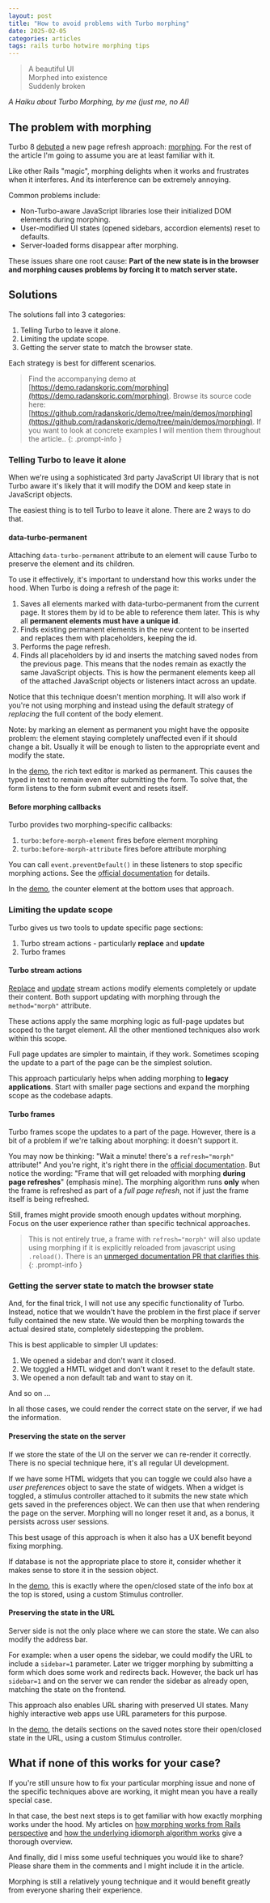 ```yaml
---
layout: post
title: "How to avoid problems with Turbo morphing"
date: 2025-02-05
categories: articles
tags: rails turbo hotwire morphing tips
---
```


> A beautiful UI \
> Morphed into existence \
> Suddenly broken

*A Haiku about Turbo Morphing, by me (just me, no AI)*

## The problem with morphing

Turbo 8 [debuted](https://dev.37signals.com/a-happier-happy-path-in-turbo-with-morphing/) a new page refresh approach: [morphing](https://turbo.hotwired.dev/handbook/page_refreshes). For the rest of the article I'm going to assume you are at least familiar with it.

Like other Rails "magic", morphing delights when it works and frustrates when it interferes. And its interference can be extremely annoying.

Common problems include:
- Non-Turbo-aware JavaScript libraries lose their initialized DOM elements during morphing.
- User-modified UI states (opened sidebars, accordion elements) reset to defaults.
- Server-loaded forms disappear after morphing.

These issues share one root cause: **Part of the new state is in the browser and morphing causes problems by forcing it to match server state.**

## Solutions

The solutions fall into 3 categories:
1. Telling Turbo to leave it alone.
2. Limiting the update scope.
3. Getting the server state to match the browser state.

Each strategy is best for different scenarios.

>Find the accompanying demo at [https://demo.radanskoric.com/morphing](https://demo.radanskoric.com/morphing). Browse its source code here: [https://github.com/radanskoric/demo/tree/main/demos/morphing](https://github.com/radanskoric/demo/tree/main/demos/morphing). If you want to look at concrete examples I will mention them throughout the article..
{: .prompt-info }

### Telling Turbo to leave it alone

When we're using a sophisticated 3rd party JavaScript UI library that is not Turbo aware it's likely that it will modify the DOM and keep state in JavaScript objects.

The easiest thing is to tell Turbo to leave it alone. There are 2 ways to do that.

#### data-turbo-permanent

Attaching `data-turbo-permanent` attribute to an element will cause Turbo to preserve the element and its children.

To use it effectively, it's important to understand how this works under the hood. When Turbo is doing a refresh of the page it:
1. Saves all elements marked with data-turbo-permanent from the current page. It stores them by id to be able to reference them later. This is why all **permanent elements must have a unique id**.
2. Finds existing permanent elements in the new content to be inserted and replaces them with placeholders, keeping the id.
3. Performs the page refresh.
4. Finds all placeholders by id and inserts the matching saved nodes from the previous page. This means that the nodes remain as exactly the same JavaScript objects. This is how the permanent elements keep all of the attached JavaScript objects or listeners intact across an update.

Notice that this technique doesn't mention morphing. It will also work if you're not using morphing and instead using the default strategy of *replacing* the full content of the body element.

Note: by marking an element as permanent you might have the opposite problem: the element staying completely unaffected even if it should change a bit. Usually it will be enough to listen to the appropriate event and modify the state.

In the [demo](https://demo.radanskoric.com/morphing), the rich text editor is marked as permanent. This causes the typed in text to remain even after submitting the form. To solve that, the form listens to the form submit event and resets itself.

#### Before morphing callbacks

Turbo provides two morphing-specific callbacks:
1. `turbo:before-morph-element` fires before element morphing
2. `turbo:before-morph-attribute` fires before attribute morphing

You can call `event.preventDefault()` in these listeners to stop specific morphing actions. See the [official documentation](https://turbo.hotwired.dev/reference/events#page-refreshes) for details.

In the [demo](https://demo.radanskoric.com/morphing), the counter element at the bottom uses that approach.

### Limiting the update scope

Turbo gives us two tools to update specific page sections:
1. Turbo stream actions - particularly **replace** and **update**
2. Turbo frames

#### Turbo stream actions

[Replace](https://turbo.hotwired.dev/reference/streams#replace) and [update](https://turbo.hotwired.dev/reference/streams#update) stream actions modify elements completely or update their content. Both support updating with morphing through the `method="morph"` attribute.

These actions apply the same morphing logic as full-page updates but scoped to the target element. All the other  mentioned techniques also work within this scope.

Full page updates are simpler to maintain, if they work. Sometimes scoping the update to a part of the page can be the simplest solution.

This approach particularly helps when adding morphing to **legacy applications**. Start with smaller page sections and expand the morphing scope as the codebase adapts.

#### Turbo frames

Turbo frames scope the updates to a part of the page. However, there is a bit of a problem if we're talking about morphing: it doesn't support it.

You may now be thinking: "Wait a minute! there's a `refresh="morph"` attribute!" And you're right, it's right there in the [official documentation](https://turbo.hotwired.dev/reference/frames#frame-that-will-get-reloaded-with-morphing-during-page-refreshes). But notice the wording: "Frame that will get reloaded with morphing **during page refreshes**" (emphasis mine). The morphing algorithm runs **only** when the frame is refreshed as part of a *full page refresh*, not if just the frame itself is being refreshed.

Still, frames might provide smooth enough updates without morphing. Focus on the user experience rather than specific technical approaches.

> This is not entirely true, a frame with `refresh="morph"` will also update using morphing if it is explicitly reloaded from javascript using `.reload()`. There is an [unmerged documentation PR that clarifies this](https://github.com/hotwired/turbo-site/pull/170).
{: .prompt-info }

### Getting the server state to match the browser state

And, for the final trick, I will not use any specific functionality of Turbo. Instead, notice that we wouldn't have the problem in the first place if server fully contained the new state. We would then be morphing towards the actual desired state, completely sidestepping the problem.

This is best applicable to simpler UI updates:
1. We opened a sidebar and don't want it closed.
2. We toggled a HMTL widget and don't want it reset to the default state.
3. We opened a non default tab and want to stay on it.

And so on ...

In all those cases, we could render the correct state on the server, if we had the information.

#### Preserving the state on the server

If we store the state of the UI on the server we can re-render it correctly. There is no special technique here, it's all regular UI development.

If we have some HTML widgets that you can toggle we could also have a *user preferences* object to save the state of widgets. When a widget is toggled, a stimulus controller attached to it submits the new state which gets saved in the preferences object. We can then use that when rendering the page on the server. Morphing will no longer reset it and, as a bonus, it persists across user sessions.

This best usage of this approach is when it also has a UX benefit beyond fixing morphing.

If database is not the appropriate place to store it, consider whether it makes sense to store it in the session object.

In the [demo](https://demo.radanskoric.com/morphing), this is exactly where the open/closed state of the info box at the top is stored, using a custom Stimulus controller.

#### Preserving the state in the URL

Server side is not the only place where we can store the state. We can also modify the address bar.

For example: when a user opens the sidebar, we could modify the URL to include a `sidebar=1` parameter. Later we trigger morphing by submitting a form which does some work and redirects back. However, the back url has `sidebar=1` and on the server we can render the sidebar as already open, matching the state on the frontend.

This approach also enables URL sharing with preserved UI states. Many highly interactive web apps use URL parameters for this purpose.

In the [demo](https://demo.radanskoric.com/morphing), the details sections on the saved notes store their open/closed state in the URL, using a custom Stimulus controller.

## What if none of this works for your case?

If you're still unsure how to fix your particular morphing issue and none of the specific techniques above are working, it might mean you have a really special case.

In that case, the best next steps is to get familiar with how exactly morphing works under the hood. My articles on [how morphing works from Rails perspective](/articles/turbo-morphing-deep-dive) and [how the underlying idiomorph algorithm works](/articles/turbo-morphing-deep-dive-idiomorph) give a thorough overview.

And finally, did I miss some useful techniques you would like to share? Please share them in the comments and I might include it in the article.

Morphing is still a relatively young technique and it would benefit greatly from everyone sharing their experience.
